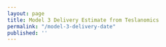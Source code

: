 ```yaml
---
layout: page
title: Model 3 Delivery Estimate from Teslanomics
permalink: "/model-3-delivery-date"
published: ''
---
```

<script>
function getQueryVariable(variable)
{
       var query = window.location.search.substring(1);
       var vars = query.split("&");
       for (var i=0;i<vars.length;i++) {
               var pair = vars[i].split("=");
               if(pair[0] == variable){return pair[1];}
       }
       return(false);
}

img = getQueryVariable("img");
console.log("image = ");
console.log(img);

document.getElementById("img-estimate").src=img;

</script>

<img id="img-estimate" src="" />
